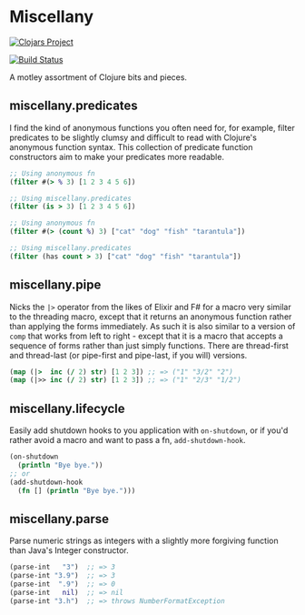 # Miscellany

[![Clojars Project](http://clojars.org/miscellany/latest-version.svg)](http://clojars.org/miscellany)


[![Build Status](https://travis-ci.org/rsslldnphy/miscellany.svg?branch=master)](https://travis-ci.org/rsslldnphy/miscellany)

A motley assortment of Clojure bits and pieces.

## miscellany.predicates

I find the kind of anonymous functions you often need for, for example, filter predicates to be slightly clumsy and difficult to read with Clojure's anonymous function syntax. This collection of predicate function constructors aim to make your predicates more readable.

```clojure
;; Using anonymous fn
(filter #(> % 3) [1 2 3 4 5 6])

;; Using miscellany.predicates
(filter (is > 3) [1 2 3 4 5 6])
```

```clojure
;; Using anonymous fn
(filter #(> (count %) 3) ["cat" "dog" "fish" "tarantula"])

;; Using miscellany.predicates
(filter (has count > 3) ["cat" "dog" "fish" "tarantula"])
```

## miscellany.pipe

Nicks the `|>` operator from the likes of Elixir and F# for a macro very similar to the threading macro, except that it returns an anonymous function rather than applying the forms immediately. As such it is also similar to a version of `comp` that works from left to right - except that it is a macro that accepts a sequence of forms rather than just simply functions. There are thread-first and thread-last (or pipe-first and pipe-last, if you will) versions.

```clojure
(map (|>  inc (/ 2) str) [1 2 3]) ;; => ("1" "3/2" "2")
(map (|>> inc (/ 2) str) [1 2 3]) ;; => ("1" "2/3" "1/2")
```

## miscellany.lifecycle

Easily add shutdown hooks to you application with `on-shutdown`, or if you'd rather avoid a macro and want to pass a fn, `add-shutdown-hook`.

```clojure
(on-shutdown
  (println "Bye bye."))
;; or
(add-shutdown-hook
  (fn [] (println "Bye bye.")))
```

## miscellany.parse

Parse numeric strings as integers with a slightly more forgiving function than Java's Integer constructor.

```clojure
(parse-int   "3")  ;; => 3
(parse-int "3.9")  ;; => 3
(parse-int  ".9")  ;; => 0
(parse-int   nil)  ;; => nil
(parse-int "3.h")  ;; => throws NumberFormatException
```
